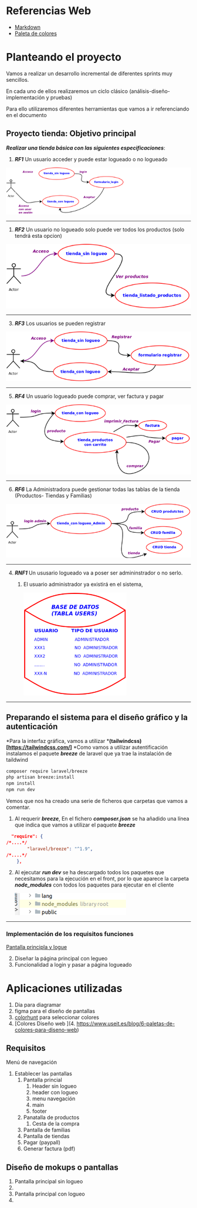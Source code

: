 # Referencias Web

* [Markdown](https://www.markdownguide.org/basic-syntax/)
* [Paleta de colores](https://www.useit.es/blog/6-paletas-de-colores-para-diseno-web)





# Planteando el proyecto

Vamos a realizar un desarrollo incremental de diferentes sprints muy sencillos.

En cada uno de ellos realizaremos un ciclo clásico (análisis-diseño-implementación y pruebas)

Para ello utilizaremos diferentes herramientas que vamos a ir referenciando en el documento

## Proyecto tienda: Objetivo principal

***Realizar una tienda básica con las siguientes especificaciones***:
1. ***RF1*** Un usuario acceder y puede estar logueado o no logueado
 
 ![Requisito funcional 1](./doc/diagramas/png/RF1.png)
***
1. ***RF2*** Un usuario no logueado solo puede ver todos los productos (solo tendrá esta opcion)

 ![Requisito funcional 1](./doc/diagramas/png/RF2.png)
***
3. ***RF3*** Los usuarios se pueden registrar

![Requisito funcional 1](./doc/diagramas/png/RF3.png)
***
5. ***RF4*** Un usuario logueado puede comprar, ver factura y pagar

![Requisito funcional 1](./doc/diagramas/png/RF4.png)
***
6. ***RF6*** La Administradora puede gestionar todas las tablas de la tienda (Productos- Tiendas y Familias)

![Requisito funcional 1](./doc/diagramas/png/RF5.png)
***
4. ***RNF1*** Un ususario logueado va a poser ser admininstrador o no serlo.
    1. El usuario administrador ya existirá en el sistema,

       <img src="./doc/diagramas/png/RNF1.png" width="280" height="280" alt="Requisito no funcional 1">
 ***







## Preparando el sistema para el diseño gráfico y la autenticación

*Para la interfaz gráfica, vamos a utilizar *****(tailwindcss)[https://tailwindcss.com/]****
*Como vamos a utilizar autentificación instalamos el paquete ***breeze*** de laravel que ya trae la instalación de taildwind

```bash
composer require laravel/breeze
php artisan breeze:install
npm install
npm run dev
```
Vemos que nos ha creado una serie de ficheros que carpetas que vamos a comentar.

1. Al requerir ***breeze***, En el fichero ***composer.json*** se ha añadido una línea que indica que vamos a utilizar el paquete ***breeze***
```json
  "require": {
/*....*/
        "laravel/breeze": "^1.9",
/*....*/
    },
```
2. Al ejecutar ***run dev*** se ha descargado todos los paquetes que necesitamos para la ejecución en el front, por lo que aparece la carpeta ***node_modules***  con todos los paquetes para ejecutar en el cliente

   ![node_modules](./doc/imagenes/node_modules.png)

***


### Implementación de los requisitos funciones

[Pantalla principla y logue](./doc/paginas/rf1.md)

2. Diseñar la página principal con legueo
3. Funcionalidad a login y pasar a página logueado
#### 

# Aplicaciones utilizadas
1. Dia para diagramar
2. figma para el diseño de pantallas
3. [colorhunt](https://colorhunt.co/palette/fbf8f1f7ecdee9dac154bab9) para seleccionar colores 
4. [Colores Diseño web ](4. https://www.useit.es/blog/6-paletas-de-colores-para-diseno-web)

## Requisitos
Menú de navegación

1. Establecer las pantallas 
   1. Pantalla princial 
      1. Header sin logueo
      2. header con logueo
      3. menu navegación
      4. main
      5. footer
   2. Panatalla de productos
      1. Cesta de la compra
   3. Pantalla de familias
   4. Pantalla de tiendas
   5. Pagar (paypall)
   6. Generar factura (pdf)

## Diseño de mokups o pantallas

1. Pantalla principal sin logueo
2. 
3. Pantalla principal con logueo
4. 
